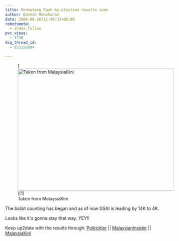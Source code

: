 ```yaml
---
title: Permatang Pauh by-election results soon
author: Danesh Manoharan
date: 2008-08-26T11:49:33+00:00
robotsmeta:
  - index,follow
pvc_views:
  - 1738
dsq_thread_id:
  - 955150994

---
```

<figure id="attachment_846" aria-describedby="caption-attachment-846" style="width: 500px" class="wp-caption alignnone">[<img loading="lazy" class="size-medium wp-image-846" title="permatang_pauh_big_map" src="/wp-content/uploads/2008/08/permatang_pauh_big_map-500x389.gif" alt="Taken from MalaysiaKini" width="500" height="389" srcset="/wp-content/uploads/2008/08/permatang_pauh_big_map-500x389.gif 500w, /wp-content/uploads/2008/08/permatang_pauh_big_map.gif 800w" sizes="(max-width: 500px) 100vw, 500px" />][1]<figcaption id="caption-attachment-846" class="wp-caption-text">Taken from MalaysiaKini</figcaption></figure>

The ballot counting has began and as of now DSAI is leading by 14K to 4K.

Looks like it's gonna stay that way. YEY!!

Keep up2date with the results through: [Politickler][2] || [MalaysianInsider][3] || [MalaysiaKini][4]

 [1]: /wp-content/uploads/2008/08/permatang_pauh_big_map.gif
 [2]: http://politickler.com/
 [3]: http://m.themalaysianinsider.com/
 [4]: http://www1.malaysiakini.com/